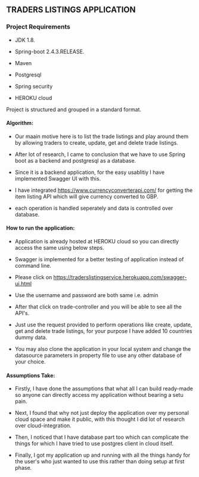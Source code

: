 ## TRADERS LISTINGS APPLICATION

### Project Requirements

* JDK 1.8.

* Spring-boot 2.4.3.RELEASE.

* Maven

* Postgresql

* Spring security

* HEROKU cloud


Project is structured and grouped in a standard format.

#### Algorithm:

* Our maain motive here is to list the trade listings and play around them by allowing traders to create, update, get and delete trade listings.

* After lot of research, I came to conclusion that we have to use Spring boot as a backend and postgresql as a database.

* Since it is a backend application, for the easy usablitiy I have implemented Swagger UI with this.

* I have integrated https://www.currencyconverterapi.com/ for getting the item listing API which will give currency converted to GBP.

* each operation is handled seperately and data is controlled over database.

#### How to run the application:

* Application is already hosted at HEROKU cloud so you can directly access the same using below steps.

* Swagger is implemented for a better testing of application instead of command line.

* Please click on https://traderslistingservice.herokuapp.com/swagger-ui.html

* Use the username and password are both same i.e. admin

* After that click on trade-controller and you will be able to see all the API's.

* Just use the request provided to perform operations like create, update, get and delete trade listings, for your purpose I have added 10 countries dummy data.

* You may also clone the application in your local system and change the datasource parameters in property file to use any other database of your choice.

#### Assumptions Take:

* Firstly, I have done the assumptions that what all I can build ready-made so anyone can directly access my application without bearing a setu pain.

* Next, I found that why not just deploy the application over my personal cloud space and make it public, with this thought I did lot of research over cloud-integration.

* Then, I noticed that I have database part too which can complicate the things for which I have tried to use postgres client in cloud itself.

* Finally, I got my application up and running with all the things handy for the user's who just wanted to use this rather than doing setup at first phase.

